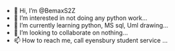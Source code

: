 - 👋 Hi, I’m @BemaxS2Z
- 👀 I’m interested in not doing any python work...
- 🌱 I’m currently learning python, MS sql, Uml drawing...
- 💞️ I’m looking to collaborate on nothing...
- 📫 How to reach me, call eyensbury student service ...

<!---
BemaxS2Z/BemaxS2Z is a ✨ special ✨ repository because its `README.md` (this file) appears on your GitHub profile.
You can click the Preview link to take a look at your changes.
--->
